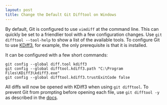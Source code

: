```yaml
---
layout: post
title: Change the Default Git Difftool on Windows
---
```


By default, Git is configured to use `vimdiff` at the command line. This can quickly be set to a friendlier tool with a few configuration changes. Use `git difftool --tool-help` to show a list of the available tools. To configure Git to use [KDiff3](http://kdiff3.sourceforge.net/), for example, the only prerequisite is that it is installed.

It can be configured with a few short commands:

```
git config --global diff.tool kdiff3
git config --global difftool.kdiff3.path "C:\Program Files\KDiff3\kdiff3.exe"
git config --global difftool.kdiff3.trustExitCode false
```

All diffs will now be opened with KDiff3 when using `git difftool`. To prevent Git from prompting before opening each file, use `git difftool -y` as described in the [docs](https://git-scm.com/docs/git-difftool).